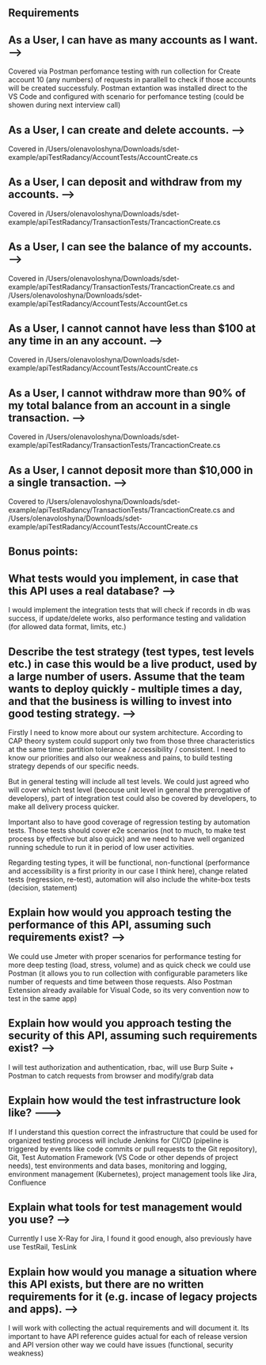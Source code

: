 ## Requirements

## As a User, I can have as many accounts as I want. -->
  Covered via Postman perfomance testing with run collection for Create account 10 (any numbers) of requests in parallell to check if those accounts will be created successfuly. Postman extantion was installed direct to the VS Code and configured with scenario for perfomance testing (could be showen during next interview call)

## As a User, I can create and delete accounts. --> 
Covered in /Users/olenavoloshyna/Downloads/sdet-example/apiTestRadancy/AccountTests/AccountCreate.cs

## As a User, I can deposit and withdraw from my accounts. --> 
Covered in /Users/olenavoloshyna/Downloads/sdet-example/apiTestRadancy/TransactionTests/TrancactionCreate.cs

## As a User, I can see the balance of my accounts.  --> 
Covered in /Users/olenavoloshyna/Downloads/sdet-example/apiTestRadancy/TransactionTests/TrancactionCreate.cs and /Users/olenavoloshyna/Downloads/sdet-example/apiTestRadancy/AccountTests/AccountGet.cs

## As a User, I cannot cannot have less than $100 at any time in an any account. --> 
Covered in /Users/olenavoloshyna/Downloads/sdet-example/apiTestRadancy/AccountTests/AccountCreate.cs

## As a User, I cannot withdraw more than 90% of my total balance from an account in a single transaction.  --> 
Covered in /Users/olenavoloshyna/Downloads/sdet-example/apiTestRadancy/TransactionTests/TrancactionCreate.cs

## As a User, I cannot deposit more than $10,000 in a single transaction. --> 
Covered to /Users/olenavoloshyna/Downloads/sdet-example/apiTestRadancy/TransactionTests/TrancactionCreate.cs and /Users/olenavoloshyna/Downloads/sdet-example/apiTestRadancy/AccountTests/AccountCreate.cs



## Bonus points:

## What tests would you implement, in case that this API uses a real database? --> 
I would implement the integration tests that will check if records in db was success, if update/delete works, also performance testing and validation (for allowed data format, limits, etc.)


## Describe the test strategy (test types, test levels etc.) in case this would be a live product, used by a large number of users. Assume that the team wants to deploy quickly - multiple times a day, and that the business is willing to invest into good testing strategy. --> 
 
Firstly I need to know more about our system architecture. According to CAP theory system could support only two from those three characteristics at the same time: partition tolerance / accessibility / consistent. I need to know our priorities and also our weakness and pains, to build testing strategy depends of our specific needs. 
 
But in general testing will include all test levels. We could just agreed who will cover which test level (becouse unit level in general the prerogative of developers), part of integration test could also be covered by developers, to make all delivery process quicker. 
   
Important also to have good coverage of regression testing by automation tests. Those tests should cover e2e scenarios (not to much, to make test process by effective but also quick) and we need to have well organized running schedule to run it in period of low user activities. 
   
Regarding testing types, it will be functional, non-functional (performance and accessibility is a first priority in our case I think here), change related tests (regression, re-test), automation will also include the white-box tests (decision, statement)


## Explain how would you approach testing the performance of this API, assuming such requirements exist? --> 
We could use Jmeter with proper scenarios for performance testing for more deep testing (load, stress, volume) and as quick check we could use Postman (it allows you to run collection with configurable parameters like number of requests and time between those requests. Also Postman Extension already available for Visual Code, so its very convention now to test in the same app)

## Explain how would you approach testing the security of this API, assuming such requirements exist?  --> 
I will test authorization and authentication, rbac, will use Burp Suite + Postman to catch requests from browser and modify/grab data  


## Explain how would the test infrastructure look like? ---> 
If I understand this question correct the infrastructure that could be used for organized testing process will include Jenkins for CI/CD (pipeline is triggered by events like code commits or pull requests to the Git repository), Git, Test Automation Framework (VS Code or other depends of project needs), test environments and data bases, monitoring and logging, environment management (Kubernetes), project management tools like Jira, Confluence  

## Explain what tools for test management would you use? --> 
Currently I use X-Ray for Jira, I found it good enough, also previously have use TestRail, TesLink 

## Explain how would you manage a situation where this API exists, but there are no written requirements for it (e.g. incase of legacy projects and apps). --> 
I will work with collecting the actual requirements and will document it. Its important to have API reference guides actual for each of release version and API version other way we could have issues (functional, security weakness)
